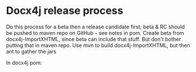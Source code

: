 Docx4j release process
======================

Do this process for a beta then a release candidate first; 
 beta & RC should be pushed to maven repo on GitHub - see notes in pom.
 Create beta from docx4j-ImportXHTML, since beta can include that stuff.
 But don't bother putting that in maven repo.
 Use mvn to build docx4j-ImportXHTML, but then ant to gather the jars 

In docx4j pom:

<!-- Uncomment to deploy to GitHub.  MUST Comment out for real release
<distributionManagement>
:
 
 
When it comes to the actual release, follow the below for:

+ docx4j

+ xhtmlrenderer
+ docx4j-ImportXHTML

+ docx4j-MOXy

+ Enterprise Ed. 

+ .NET dist



TODO: make toolchain UTF-8 filename safe ie git, zip, unzip

 
---------- 

Update CHANGELOG.md, README.md with release info.

    http://www.jukie.net/bart/blog/pimping-out-git-log
        
(refer to CHANGELOG.md to see what rnumber to start at)  

    git lg b6c12c8..HEAD > stuff.txt  

Update pom.xml with target version number (must still be -SNAPSHOT)

Update build.xml so it has the same version as pom.xml (but without  -SNAPSHOT) 

Check everything is committed

Update Getting Started as necessary (inc HTML and PDF versions)

Check jar versions in pom.xml, build.xml

mvn clean

Run JarCheck on result of mvn install to check its compiled for 1.6 (run it on all jars in dist)

(Jar not clean? avoid mixing mvn and eclipse (test?) output)

git commit / push upstream
(uses git-remote-https, if you want to force a particular network connection)

Start up the Git Bash session and go to your project directory.

Windows users, you need to start up an SSH agent to provide your passkey when needed by the release process.

To do this, in your Git Shell type :

    eval `ssh-agent`  //pay attention to the back tick quotes here
    
which should return a piece of text like Agent pid xyz. This command starts the agent and sets up a couple of 
environment variables relating to the SSH agent. 

If you type env | grep SSH you will see the environment variables :

   1$ env | grep SSH
   2SSH_AGENT_PID=1234
   3SSH_AUTH_SOCK=/tmp/ssh-abcdef1234/agent.5678

Windows users will need to manually create the directory c:/tmp/ssh-abcdef1234/agent.5678 otherwise you
get and error saying could not open a connection to your authentication agent.

Create the new directory and then add your key to the agent using the following syntax which assumes your 
Github RSA key is in the c:\.ssh\ directory. If it isn’t then just substitute the directory for your key.

$ ssh-add ~/.ssh/id_rsa
Enter passphrase for /c/Users/jharrop/.ssh/id_rsa: [the github 2 one]

This command prompt can be used to do what follows for the 4 projects.  ie the above only needs to be done once :-)

then per https://docs.sonatype.org/display/Repository/Sonatype+OSS+Maven+Repository+Usage+Guide

mvn release:clean

mvn release:prepare

in prepare, prompt for passphrase is the *other* one [e..]
(if you bugger it up, do git reset --hard, and start again with clean!)

release:prepare ends with:

		---
		[INFO] Checking in modified POMs...
		[INFO] Executing: cmd.exe /X /C "git add -- pom.xml"
		[INFO] Working directory: c:\Users\jharrop\git\plutext\docx4jGREAT
		[INFO] Executing: cmd.exe /X /C "git status"
		[INFO] Working directory: c:\Users\jharrop\git\plutext\docx4jGREAT
		[INFO] Executing: cmd.exe /X /C "git commit --verbose -F C:\Users\jharrop\AppDat
		a\Local\Temp\maven-scm-1479963909.commit pom.xml"
		[INFO] Working directory: c:\Users\jharrop\git\plutext\docx4jGREAT
		[INFO] Executing: cmd.exe /X /C "git symbolic-ref HEAD"
		[INFO] Working directory: c:\Users\jharrop\git\plutext\docx4jGREAT
		[INFO] Executing: cmd.exe /X /C "git push git@github.com:plutext/docx4j.git mast
		er:master"
		[INFO] Working directory: c:\Users\jharrop\git\plutext\docx4jGREAT
		[INFO] Tagging release with the label docx4j-2.8.0...
		[INFO] Executing: cmd.exe /X /C "git tag -F C:\Users\jharrop\AppData\Local\Temp\
		maven-scm-1814557282.commit docx4j-2.8.0"
		[INFO] Working directory: c:\users\jharrop\git\plutext\docx4jgreat
		[INFO] Executing: cmd.exe /X /C "git push git@github.com:plutext/docx4j.git docx
		4j-2.8.0"
		[INFO] Working directory: c:\users\jharrop\git\plutext\docx4jgreat
		[INFO] Executing: cmd.exe /X /C "git ls-files"
		[INFO] Working directory: c:\users\jharrop\git\plutext\docx4jgreat
		[INFO] Transforming 'docx4j'...
		[INFO] Not removing release POMs
		[INFO] Checking in modified POMs...
		[INFO] Executing: cmd.exe /X /C "git add -- pom.xml"
		[INFO] Working directory: c:\Users\jharrop\git\plutext\docx4jGREAT
		[INFO] Executing: cmd.exe /X /C "git status"
		[INFO] Working directory: c:\Users\jharrop\git\plutext\docx4jGREAT
		[INFO] Executing: cmd.exe /X /C "git commit --verbose -F C:\Users\jharrop\AppDat
		a\Local\Temp\maven-scm-651007931.commit pom.xml"
		[INFO] Working directory: c:\Users\jharrop\git\plutext\docx4jGREAT
		[INFO] Executing: cmd.exe /X /C "git symbolic-ref HEAD"
		[INFO] Working directory: c:\Users\jharrop\git\plutext\docx4jGREAT
		[INFO] Executing: cmd.exe /X /C "git push git@github.com:plutext/docx4j.git mast
		er:master"
		[INFO] Working directory: c:\Users\jharrop\git\plutext\docx4jGREAT
		[INFO] Release preparation complete.
		[INFO] ------------------------------------------------------------------------
		[INFO] BUILD SUCCESS
		[INFO] ------------------------------------------------------------------------
		[INFO] Total time: 2:46.951s
		[INFO] Finished at: Thu May 24 15:42:00 EST 2012
		[INFO] Final Memory: 8M/244M
		[INFO] ------------------------------------------------------------------------

and gives you release.properties:

		jharrop@JHARROP-M4600 ~/git/plutext/docx4jGREAT (master)
		$ cat release.properties
		#release configuration
		#Thu May 24 15:42:00 EST 2012
		project.dev.org.docx4j\:docx4j=2.8.1-SNAPSHOT
		scm.tag=docx4j-2.8.0
		project.scm.org.docx4j\:docx4j.tag=HEAD
		scm.url=scm\:git|git@github.com\:plutext/docx4j.git
		pushChanges=true
		preparationGoals=clean verify
		project.scm.org.docx4j\:docx4j.url=http\://svn.sonatype.org/spice/tags/oss-paren
		t-7/docx4j
		project.scm.org.docx4j\:docx4j.developerConnection=scm\:git|git@github.com\:plut
		ext/docx4j.git
		project.rel.org.docx4j\:docx4j=2.8.0
		remoteTagging=true
		scm.commentPrefix=[maven-release-plugin]
		project.scm.org.docx4j\:docx4j.connection=scm\:svn\:http\://svn.sonatype.org/spi
		ce/tags/oss-parent-7/docx4j
		exec.additionalArguments=-Psonatype-oss-release
		completedPhase=end-release

NB: it says that before you've done release:perform!!

If you need to start again for any reason, delete the tag it added:

	git tag -d docx4j-2.8.0
	git push origin :refs/tags/docx4j-2.8.0

and change the version back in your pom (and commit)
and delete release.properties

-----------

You can't do:

	$ mvn release:perform -X -DlocalCheckout=true

since it says it

	don't handle protocol 'git@github.com:file'

so just do:

	$ mvn release:perform -X 

(don't need to worry about presence of bin-testOutput dir etc)

.. be patient .. it may look like nothing is happening 
(frozen checking out... and no network traffic), but have faith....

enter code signing password again [ie e..]

.. then its upload to oss.sonatype.org

    [INFO] --- maven-gpg-plugin:1.1:sign (sign-artifacts) @ docx4j ---

    [INFO] --- maven-install-plugin:2.3.1:install (default-install) @ docx4j ---

    [INFO] Installing c:\Users\jharrop\git\plutext\docx4jGREAT\target\checkout\t
arget\docx4j-2.8.0.jar to C:\Users\jharrop\.m2\repository\org\docx4j\docx4j\2.8.
0\docx4j-2.8.0.jar

etc

    [INFO] --- maven-deploy-plugin:2.5:deploy (default-deploy) @ docx4j ---

    Uploading: https://oss.sonatype.org/service/local/staging/deploy/maven2/org/
docx4j/docx4j/2.8.0/docx4j-2.8.0.jar
    Uploaded: https://oss.sonatype.org/service/local/staging/deploy/maven2/org/d
ocx4j/docx4j/2.8.0/docx4j-2.8.0.jar (3735 KB at 31.7 KB/sec)

    Uploading: https://oss.sonatype.org/service/local/staging/deploy/maven2/org/
docx4j/docx4j/2.8.0/docx4j-2.8.0-sources.jar
    Uploaded: https://oss.sonatype.org/service/local/staging/deploy/maven2/org/d
ocx4j/docx4j/2.8.0/docx4j-2.8.0-sources.jar (4042 KB at 84.5 KB/sec)

    Uploading: https://oss.sonatype.org/service/local/staging/deploy/maven2/org/
docx4j/docx4j/2.8.0/docx4j-2.8.0-javadoc.jar
    16061 KB 
.. at 74.5 KB/sec

Then release it - see https://docs.sonatype.org/display/Repository/Sonatype+OSS+Maven+Repository+Usage+Guide

1. close the staging repository:

   1. Login to the Nexus UI, https://oss.sonatype.org/index.html#welcome
   2. Go to Staging Repositories page.
   3. Select a staging repository.
   4. Click the Close button.

2. when you are sure the closed staging repository has no problem, click the Release button.


-------

Repeat above for -ImportXHTML

Run ant release (requires both docx4j and -ImportXHTML to be in maven)
 

----

Announce release in docx4j forum

----

.NET releases

Nuget publish procedure:
1.	use ant to create the DLL
	a.	(no SNK for Nuget)
2.	in Visual Studio, remove reference to existing DLL; copy/add the new one
3.	update docx4j.properties (don't need that in -ImportXHTML nuspec, since it is pulled in automatically)
4.	test it works
5.	open the existing .nuspec file (inNuGet Package Explorer)
6.	update the version number etc
7.	save it
8.	publish (key is in user profiles doc)
9.  extract new .nuspec file from .nupkg (since the tool doesn't seem to save it)
9.  push to GitHub
